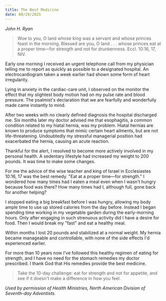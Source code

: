 ```yaml
---
title: The Best Medicine
date: 08/29/2025
---
```


_John H. Ryan_

> <p></p>
> Woe to you, O land whose king was a servant and whose princes feast in the morning. Blessed are you, O land . . . whose princes eat at a proper time—for strength and not for drunkenness. Eccl. 10:16, 17, NIV.

Early one morning I received an urgent telephone call from my physician telling me to report as quickly as possible to a designated hospital. An electrocardiogram taken a week earlier had shown some form of heart irregularity.

Lying in anxiety in the cardiac-care unit, I observed on the monitor the effect that my slightest body motion had on my pulse rate and blood pressure. The psalmist's declaration that we are fearfully and wonderfully made came instantly to mind.

After two weeks with no clearly defined diagnosis the hospital discharged me. Six months later my doctor advised me that esophagitis, a common condition related to my hiatal hernia, was my problem. Hiatal hernias are known to produce symptoms that mimic certain heart ailments, but are not life-threatening. Undoubtedly my stressful managerial position had exacerbated the hernia, causing an acute reaction.

Thankful for the alert, I resolved to become more actively involved in my personal health. A sedentary lifestyle had increased my weight to 200 pounds. It was time to make some changes.

For me the advice of the wise teacher and king of Israel in Ecclesiastes 10:16, 17 was the best remedy. "Eat at a proper time—for strength." I wondered how many times had I eaten a meal even when I wasn't hungry because food was there? How many times had I, although full, gone back for another helping?

I stopped eating a big breakfast before I was hungry, allowing my body ample time to use up stored calories from the day before. Instead I began spending time working in my vegetable garden during the early-morning hours. Only after engaging in such strenuous activity did I have a desire for food. Then I would break my "fast" and eat a healthy meal.

Within months I lost 20 pounds and stabilized at a normal weight. My hernia became manageable and controllable, with none of the side effects I'd experienced earlier.

For more than 10 years now I've followed this healthy regimen of eating for strength, and I have no need for the stomach remedies my doctor prescribed. I thank God that His remedies provide the best medicine.

> <callout></callout>
> Take the 10-day challenge: eat for strength and not for appetite, and see if it doesn't make a difference in how you feel.

_Used by permission of Health Ministries, North American Division of Seventh-day Adventists._
